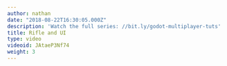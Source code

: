 ```yaml
---
author: nathan
date: "2018-08-22T16:30:05.000Z"
description: 'Watch the full series: //bit.ly/godot-multiplayer-tuts'
title: Rifle and UI
type: video
videoid: JAtaeP3Nf74
weight: 3
---
```

